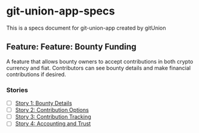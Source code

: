 # git-union-app-specs
This is a specs document for git-union-app created by gitUnion


## Feature: Feature: Bounty Funding
A feature that allows bounty owners to accept contributions in both crypto currency and fiat. Contributors can see bounty details and make financial contributions if desired.
### Stories
- [ ] [Story 1: Bounty Details](https://github.com/Khalon-Bridge/git-union-app-specs/issues/1)
- [ ] [Story 2: Contribution Options](https://github.com/Khalon-Bridge/git-union-app-specs/issues/2)
- [ ] [Story 3: Contribution Tracking](https://github.com/Khalon-Bridge/git-union-app-specs/issues/3)
- [ ] [Story 4: Accounting and Trust](https://github.com/Khalon-Bridge/git-union-app-specs/issues/4)
